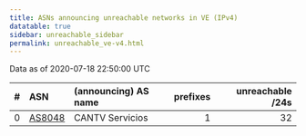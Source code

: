 ```yaml
---
title: ASNs announcing unreachable networks in VE (IPv4)
datatable: true
sidebar: unreachable_sidebar
permalink: unreachable_ve-v4.html
---
```


Data as of 2020-07-18 22:50:00 UTC


<div class="datatable-begin"></div>

|   # | ASN                                  | (announcing) AS name   |   prefixes |   unreachable /24s |
|----:|:-------------------------------------|:-----------------------|-----------:|-------------------:|
|   0 | [AS8048](unreachable_AS8048-v4.html) | CANTV Servicios        |          1 |                 32 |

<div class="datatable-end"></div>